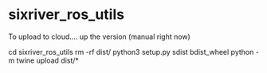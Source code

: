 # sixriver_ros_utils

To upload to cloud....
up the version (manual right now)

cd sixriver_ros_utils
rm -rf dist/
python3 setup.py sdist bdist_wheel
python -m twine upload  dist/*